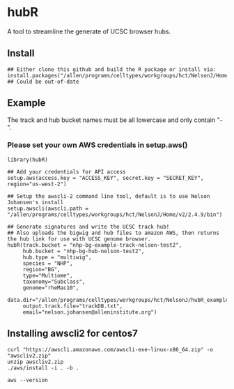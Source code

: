 # hubR
A tool to streamline the generate of UCSC browser hubs.

## Install
```
## Either clone this github and build the R package or install via:
install.packages("/allen/programs/celltypes/workgroups/hct/NelsonJ/Home/hubR/hubR_0.1.5.tar.gz") ## Could be out-of-date
```

## Example

The track and hub bucket names must be all lowercase and only contain "-".

### Please set your own AWS credentials in setup.aws()
```
library(hubR)

## Add your credentials for API access
setup.aws(access.key = "ACCESS_KEY", secret.key = "SECRET_KEY", region="us-west-2")

## Setup the awscli-2 command line tool, default is to use Nelson Johansen's install
setup.awscli(awscli.path = "/allen/programs/celltypes/workgroups/hct/NelsonJ/Home/v2/2.4.9/bin")

## Generate signatures and write the UCSC track hub! 
## Also uploads the bigwig and hub files to amazon AWS, then returns the hub link for use with UCSC genome browser.
hubR(track.bucket = "nhp-bg-example-track-nelson-test2", 
     hub.bucket = "nhp-bg-hub-nelson-test2",
     hub.type = "multiwig",
     species = "NHP", 
     region="BG", 
     type="Multiome", 
     taxonomy="Subclass", 
     genome="rheMac10",
     data.dir="/allen/programs/celltypes/workgroups/hct/NelsonJ/hubR_example/",
     output.track.file="trackDB.txt",
     email="nelson.johansen@alleninstitute.org")
```

## Installing awscli2 for centos7
```
curl "https://awscli.amazonaws.com/awscli-exe-linux-x86_64.zip" -o "awscliv2.zip"
unzip awscliv2.zip
./aws/install -i . -b .

aws --version
```

